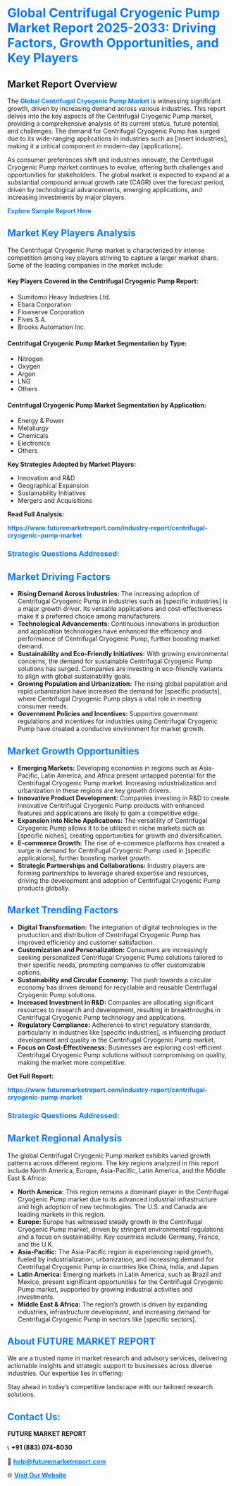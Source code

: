 <h1 style="color: #007BFF;">Global Centrifugal Cryogenic Pump Market Report 2025-2033: Driving Factors, Growth Opportunities, and Key Players</h1>

<section id="overview">
<h2>Market Report Overview</h2>
<p>The <a href="https://www.futuremarketreport.com/industry-report/centrifugal-cryogenic-pump-market" style="color: #007BFF; text-decoration: none;"><strong>Global Centrifugal Cryogenic Pump Market</strong></a> is witnessing significant growth, driven by increasing demand across various industries. This report delves into the key aspects of the Centrifugal Cryogenic Pump market, providing a comprehensive analysis of its current status, future potential, and challenges. The demand for Centrifugal Cryogenic Pump has surged due to its wide-ranging applications in industries such as [insert industries], making it a critical component in modern-day [applications].</p>
<p>As consumer preferences shift and industries innovate, the Centrifugal Cryogenic Pump market continues to evolve, offering both challenges and opportunities for stakeholders. The global market is expected to expand at a substantial compound annual growth rate (CAGR) over the forecast period, driven by technological advancements, emerging applications, and increasing investments by major players.</p>
</section>

<section id="overview">
<p><a href="https://www.futuremarketreport.com/request-sample/reportId=53950" style="color: #007BFF; text-decoration: none;"><strong>Explore Sample Report Here</strong></a></p>
</section>

<section id="key-players">
<h2 style="color: #007BFF;">Market Key Players Analysis</h2>
<p>The Centrifugal Cryogenic Pump market is characterized by intense competition among key players striving to capture a larger market share. Some of the leading companies in the market include:</p>
<h4>Key Players Covered in the Centrifugal Cryogenic Pump Report:</h4>
<ul><li>Sumitomo Heavy Industries Ltd.</li><li>Ebara Corporation</li><li>Flowserve Corporation</li><li>Fives S.A.</li><li>Brooks Automation Inc.</li></ul>
<h4>Centrifugal Cryogenic Pump Market Segmentation by Type:</h4>
<ul><li>Nitrogen</li><li>Oxygen</li><li>Argon</li><li>LNG</li><li>Others</li></ul>

<h4>Centrifugal Cryogenic Pump Market Segmentation by Application:</h4>
<ul><li>Energy &amp; Power</li><li>Metallurgy</li><li>Chemicals</li><li>Electronics</li><li>Others</li></ul>
<p><strong>Key Strategies Adopted by Market Players:</strong></p>
<ul>
<li>Innovation and R&D</li>
<li>Geographical Expansion</li>
<li>Sustainability Initiatives</li>
<li>Mergers and Acquisitions</li>
</ul>
</section>

<section>
<p><strong>Read Full Analysis: </strong></p><a href="https://www.futuremarketreport.com/industry-report/centrifugal-cryogenic-pump-market" style="color: #007BFF; text-decoration: none;"><strong>https://www.futuremarketreport.com/industry-report/centrifugal-cryogenic-pump-market</strong></a>
<h3 style="color: #007BFF;">Strategic Questions Addressed:</h3>
</section>

<section id="driving-factors">
<h2 style="color: #007BFF;">Market Driving Factors</h2>
<ul>
<li><strong>Rising Demand Across Industries:</strong> The increasing adoption of Centrifugal Cryogenic Pump in industries such as [specific industries] is a major growth driver. Its versatile applications and cost-effectiveness make it a preferred choice among manufacturers.</li>
<li><strong>Technological Advancements:</strong> Continuous innovations in production and application technologies have enhanced the efficiency and performance of Centrifugal Cryogenic Pump, further boosting market demand.</li>
<li><strong>Sustainability and Eco-Friendly Initiatives:</strong> With growing environmental concerns, the demand for sustainable Centrifugal Cryogenic Pump solutions has surged. Companies are investing in eco-friendly variants to align with global sustainability goals.</li>
<li><strong>Growing Population and Urbanization:</strong> The rising global population and rapid urbanization have increased the demand for [specific products], where Centrifugal Cryogenic Pump plays a vital role in meeting consumer needs.</li>
<li><strong>Government Policies and Incentives:</strong> Supportive government regulations and incentives for industries using Centrifugal Cryogenic Pump have created a conducive environment for market growth.</li>
</ul>
</section>

<section id="growth-opportunities">
<h2 style="color: #007BFF;">Market Growth Opportunities</h2>
<ul>
<li><strong>Emerging Markets:</strong> Developing economies in regions such as Asia-Pacific, Latin America, and Africa present untapped potential for the Centrifugal Cryogenic Pump market. Increasing industrialization and urbanization in these regions are key growth drivers.</li>
<li><strong>Innovative Product Development:</strong> Companies investing in R&D to create innovative Centrifugal Cryogenic Pump products with enhanced features and applications are likely to gain a competitive edge.</li>
<li><strong>Expansion into Niche Applications:</strong> The versatility of Centrifugal Cryogenic Pump allows it to be utilized in niche markets such as [specific niches], creating opportunities for growth and diversification.</li>
<li><strong>E-commerce Growth:</strong> The rise of e-commerce platforms has created a surge in demand for Centrifugal Cryogenic Pump used in [specific applications], further boosting market growth.</li>
<li><strong>Strategic Partnerships and Collaborations:</strong> Industry players are forming partnerships to leverage shared expertise and resources, driving the development and adoption of Centrifugal Cryogenic Pump products globally.</li>
</ul>
</section>

<section id="trending-factors">
<h2 style="color: #007BFF;">Market Trending Factors</h2>
<ul>
<li><strong>Digital Transformation:</strong> The integration of digital technologies in the production and distribution of Centrifugal Cryogenic Pump has improved efficiency and customer satisfaction.</li>
<li><strong>Customization and Personalization:</strong> Consumers are increasingly seeking personalized Centrifugal Cryogenic Pump solutions tailored to their specific needs, prompting companies to offer customizable options.</li>
<li><strong>Sustainability and Circular Economy:</strong> The push towards a circular economy has driven demand for recyclable and reusable Centrifugal Cryogenic Pump solutions.</li>
<li><strong>Increased Investment in R&D:</strong> Companies are allocating significant resources to research and development, resulting in breakthroughs in Centrifugal Cryogenic Pump technology and applications.</li>
<li><strong>Regulatory Compliance:</strong> Adherence to strict regulatory standards, particularly in industries like [specific industries], is influencing product development and quality in the Centrifugal Cryogenic Pump market.</li>
<li><strong>Focus on Cost-Effectiveness:</strong> Businesses are exploring cost-efficient Centrifugal Cryogenic Pump solutions without compromising on quality, making the market more competitive.</li>
</ul>
</section>

<section>
<p><strong>Get Full Report: </strong></p><a href="https://www.futuremarketreport.com/industry-report/centrifugal-cryogenic-pump-market" style="color: #007BFF; text-decoration: none;"><strong>https://www.futuremarketreport.com/industry-report/centrifugal-cryogenic-pump-market</strong></a>
<h3 style="color: #007BFF;">Strategic Questions Addressed:</h3>
</section>


<section id="regional-analysis">
<h2 style="color: #007BFF;">Market Regional Analysis</h2>
<p>The global Centrifugal Cryogenic Pump market exhibits varied growth patterns across different regions. The key regions analyzed in this report include North America, Europe, Asia-Pacific, Latin America, and the Middle East & Africa:</p>
<ul>
<li><strong>North America:</strong> This region remains a dominant player in the Centrifugal Cryogenic Pump market due to its advanced industrial infrastructure and high adoption of new technologies. The U.S. and Canada are leading markets in this region.</li>
<li><strong>Europe:</strong> Europe has witnessed steady growth in the Centrifugal Cryogenic Pump market, driven by stringent environmental regulations and a focus on sustainability. Key countries include Germany, France, and the U.K.</li>
<li><strong>Asia-Pacific:</strong> The Asia-Pacific region is experiencing rapid growth, fueled by industrialization, urbanization, and increasing demand for Centrifugal Cryogenic Pump in countries like China, India, and Japan.</li>
<li><strong>Latin America:</strong> Emerging markets in Latin America, such as Brazil and Mexico, present significant opportunities for the Centrifugal Cryogenic Pump market, supported by growing industrial activities and investments.</li>
<li><strong>Middle East & Africa:</strong> The region’s growth is driven by expanding industries, infrastructure development, and increasing demand for Centrifugal Cryogenic Pump in sectors like [specific sectors].</li>
</ul>
</section>

<footer>
<h2 style="color: #007BFF;">About FUTURE MARKET REPORT</h2>
<p>We are a trusted name in market research and advisory services, delivering actionable insights and strategic support to businesses across diverse industries. Our expertise lies in offering:</p>

<p>Stay ahead in today’s competitive landscape with our tailored research solutions.</p>

<h2 style="color: #007BFF;">Contact Us:</h2>
<p><strong>FUTURE MARKET REPORT</strong></p>
<p>📞 <strong>+91 (883) 074-8030</strong></p>
<p>📧 <strong><a href="mailto:help@futuremarketreport.com" style="color: #007BFF;">help@futuremarketreport.com</a></strong></p>
<p>🌐 <strong><a href="https://www.futuremarketreport.com/" style="color: #007BFF;">Visit Our Website</a></strong></p>
</footer>